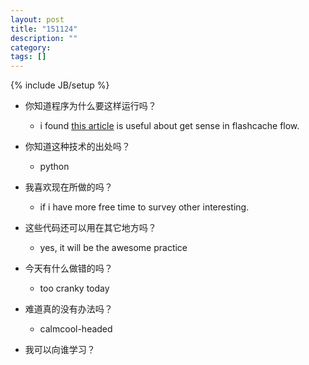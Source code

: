 ```yaml
---
layout: post
title: "151124"
description: ""
category: 
tags: []
---
```

{% include JB/setup %}

* 你知道程序为什么要这样运行吗？
  * i found [this article](http://my.oschina.net/renguijiayi/blog/303747) is useful about get sense in flashcache flow.

* 你知道这种技术的出处吗？
  * python

* 我喜欢现在所做的吗？
  * if i have more free time to survey other interesting.

* 这些代码还可以用在其它地方吗？
  * yes, it will be the awesome practice

* 今天有什么做错的吗？
  * too cranky today

* 难道真的没有办法吗？
  * calmcool-headed 

* 我可以向谁学习？
 
